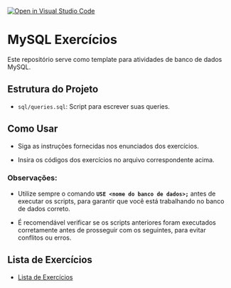 [![Open in Visual Studio Code](https://classroom.github.com/assets/open-in-vscode-2e0aaae1b6195c2367325f4f02e2d04e9abb55f0b24a779b69b11b9e10269abc.svg)](https://classroom.github.com/online_ide?assignment_repo_id=15480460&assignment_repo_type=AssignmentRepo)
# MySQL Exercícios

Este repositório serve como template para atividades de banco de dados MySQL.

## Estrutura do Projeto

- `sql/queries.sql`: Script para escrever suas queries.

## Como Usar

- Siga as instruções fornecidas nos enunciados dos exercícios.

- Insira os códigos dos exercícios no arquivo correspondente acima.

### Observações:

- Utilize sempre o comando **`USE <nome do banco de dados>;`** antes de executar os scripts, para garantir que você está trabalhando no banco de dados correto.

- É recomendável verificar se os scripts anteriores foram executados corretamente antes de prosseguir com os seguintes, para evitar conflitos ou erros.

## Lista de Exercícios

- [Lista de Exercícios](./Exercícios.md)
